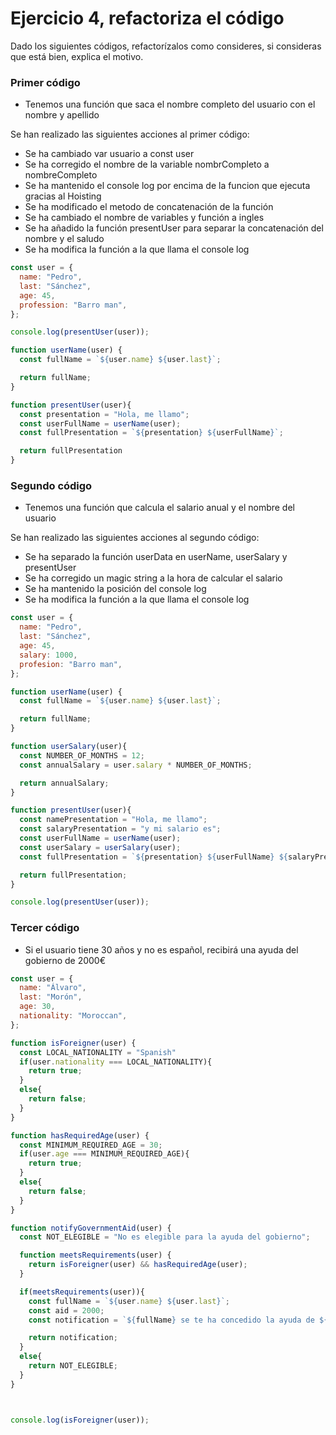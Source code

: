 # Ejercicio 4, refactoriza el código

Dado los siguientes códigos, refactorízalos como consideres, si consideras que está bien, explica el motivo.

### Primer código

- Tenemos una función que saca el nombre completo del usuario con el nombre y apellido

Se han realizado las siguientes acciones al primer código:
- Se ha cambiado var usuario a const user
- Se ha corregido el nombre de la variable nombrCompleto a nombreCompleto
- Se ha mantenido el console log por encima de la funcion que ejecuta gracias al Hoisting
- Se ha modificado el metodo de concatenación de la función
- Se ha cambiado el nombre de variables y función a ingles
- Se ha añadido la función presentUser para separar la concatenación del nombre y el saludo
- Se ha modifica la función a la que llama el console log
```js
const user = { 
  name: "Pedro",
  last: "Sánchez",
  age: 45,
  profession: "Barro man",
};

console.log(presentUser(user));

function userName(user) {
  const fullName = `${user.name} ${user.last}`;

  return fullName;
}

function presentUser(user){
  const presentation = "Hola, me llamo";
  const userFullName = userName(user);
  const fullPresentation = `${presentation} ${userFullName}`;

  return fullPresentation
}
```

### Segundo código

- Tenemos una función que calcula el salario anual y el nombre del usuario

Se han realizado las siguientes acciones al segundo código:
- Se ha separado la función userData en userName, userSalary y presentUser
- Se ha corregido un magic string a la hora de calcular el salario
- Se ha mantenido la posición del console log
- Se ha modifica la función a la que llama el console log
```js
const user = {
  name: "Pedro",
  last: "Sánchez",
  age: 45,
  salary: 1000,
  profesion: "Barro man",
};

function userName(user) {
  const fullName = `${user.name} ${user.last}`;

  return fullName;
}

function userSalary(user){
  const NUMBER_OF_MONTHS = 12;
  const annualSalary = user.salary * NUMBER_OF_MONTHS;

  return annualSalary;
}

function presentUser(user){
  const namePresentation = "Hola, me llamo";
  const salaryPresentation = "y mi salario es";
  const userFullName = userName(user);
  const userSalary = userSalary(user);
  const fullPresentation = `${presentation} ${userFullName} ${salaryPresentation} ${userSalary}`;

  return fullPresentation;
}

console.log(presentUser(user));
```

### Tercer código

- Si el usuario tiene 30 años y no es español, recibirá una ayuda del gobierno de 2000€

```js
const user = {
  name: "Álvaro",
  last: "Morón",
  age: 30,
  nationality: "Moroccan",
};

function isForeigner(user) {
  const LOCAL_NATIONALITY = "Spanish"
  if(user.nationality === LOCAL_NATIONALITY){
    return true;
  }
  else{
    return false;
  }
}

function hasRequiredAge(user) {
  const MINIMUM_REQUIRED_AGE = 30;
  if(user.age === MINIMUM_REQUIRED_AGE){
    return true;
  }
  else{
    return false;
  }
}

function notifyGovernmentAid(user) {
  const NOT_ELEGIBLE = "No es elegible para la ayuda del gobierno";

  function meetsRequirements(user) {
    return isForeigner(user) && hasRequiredAge(user);
  }

  if(meetsRequirements(user)){
    const fullName = `${user.name} ${user.last}`;
    const aid = 2000;
    const notification = `${fullName} se te ha concedido la ayuda de ${aid}€`

    return notification;
  }
  else{
    return NOT_ELEGIBLE;
  }
}



console.log(isForeigner(user));
```
